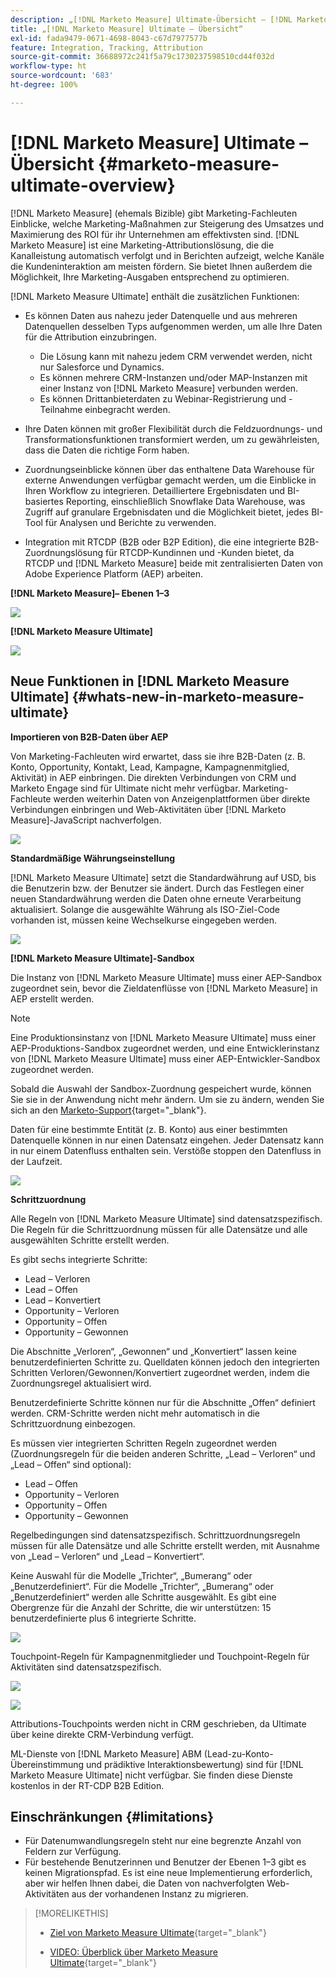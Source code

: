 ```yaml
---
description: „[!DNL Marketo Measure] Ultimate-Übersicht – [!DNL Marketo Measure]“
title: „[!DNL Marketo Measure] Ultimate – Übersicht“
exl-id: fada9479-0671-4698-8043-c67d7977577b
feature: Integration, Tracking, Attribution
source-git-commit: 36688972c241f5a79c1730237598510cd44f032d
workflow-type: ht
source-wordcount: '683'
ht-degree: 100%

---
```


# [!DNL Marketo Measure] Ultimate – Übersicht {#marketo-measure-ultimate-overview}

[!DNL Marketo Measure] (ehemals Bizible) gibt Marketing-Fachleuten Einblicke, welche Marketing-Maßnahmen zur Steigerung des Umsatzes und Maximierung des ROI für ihr Unternehmen am effektivsten sind. [!DNL Marketo Measure] ist eine Marketing-Attributionslösung, die die Kanalleistung automatisch verfolgt und in Berichten aufzeigt, welche Kanäle die Kundeninteraktion am meisten fördern. Sie bietet Ihnen außerdem die Möglichkeit, Ihre Marketing-Ausgaben entsprechend zu optimieren.

[!DNL Marketo Measure Ultimate] enthält die zusätzlichen Funktionen:

* Es können Daten aus nahezu jeder Datenquelle und aus mehreren Datenquellen desselben Typs aufgenommen werden, um alle Ihre Daten für die Attribution einzubringen.
   * Die Lösung kann mit nahezu jedem CRM verwendet werden, nicht nur Salesforce und Dynamics.
   * Es können mehrere CRM-Instanzen und/oder MAP-Instanzen mit einer Instanz von [!DNL Marketo Measure] verbunden werden.
   * Es können Drittanbieterdaten zu Webinar-Registrierung und -Teilnahme einbegracht werden.

* Ihre Daten können mit großer Flexibilität durch die Feldzuordnungs- und Transformationsfunktionen transformiert werden, um zu gewährleisten, dass die Daten die richtige Form haben.

* Zuordnungseinblicke können über das enthaltene Data Warehouse für externe Anwendungen verfügbar gemacht werden, um die Einblicke in Ihren Workflow zu integrieren. Detailliertere Ergebnisdaten und BI-basiertes Reporting, einschließlich Snowflake Data Warehouse, was Zugriff auf granulare Ergebnisdaten und die Möglichkeit bietet, jedes BI-Tool für Analysen und Berichte zu verwenden.

* Integration mit RTCDP (B2B oder B2P Edition), die eine integrierte B2B-Zuordnungslösung für RTCDP-Kundinnen und -Kunden bietet, da RTCDP und [!DNL Marketo Measure] beide mit zentralisierten Daten von Adobe Experience Platform (AEP) arbeiten.

**[!DNL Marketo Measure]– Ebenen 1–3**

![](assets/marketo-measure-ultimate-overview-1.png)

**[!DNL Marketo Measure Ultimate]**

![](assets/marketo-measure-ultimate-overview-2.png)

## Neue Funktionen in [!DNL Marketo Measure Ultimate] {#whats-new-in-marketo-measure-ultimate}

**Importieren von B2B-Daten über AEP**

Von Marketing-Fachleuten wird erwartet, dass sie ihre B2B-Daten (z. B. Konto, Opportunity, Kontakt, Lead, Kampagne, Kampagnenmitglied, Aktivität) in AEP einbringen. Die direkten Verbindungen von CRM und Marketo Engage sind für Ultimate nicht mehr verfügbar. Marketing-Fachleute werden weiterhin Daten von Anzeigenplattformen über direkte Verbindungen einbringen und Web-Aktivitäten über [!DNL Marketo Measure]-JavaScript nachverfolgen.

![](assets/marketo-measure-ultimate-overview-3.png)

**Standardmäßige Währungseinstellung**

[!DNL Marketo Measure Ultimate] setzt die Standardwährung auf USD, bis die Benutzerin bzw. der Benutzer sie ändert. Durch das Festlegen einer neuen Standardwährung werden die Daten ohne erneute Verarbeitung aktualisiert. Solange die ausgewählte Währung als ISO-Ziel-Code vorhanden ist, müssen keine Wechselkurse eingegeben werden.

![](assets/marketo-measure-ultimate-overview-4.png)

**[!DNL Marketo Measure Ultimate]-Sandbox**

Die Instanz von [!DNL Marketo Measure Ultimate] muss einer AEP-Sandbox zugeordnet sein, bevor die Zieldatenflüsse von [!DNL Marketo Measure] in AEP erstellt werden.

>[!NOTE]
>
>Eine Produktionsinstanz von [!DNL Marketo Measure Ultimate] muss einer AEP-Produktions-Sandbox zugeordnet werden, und eine Entwicklerinstanz von [!DNL Marketo Measure Ultimate] muss einer AEP-Entwickler-Sandbox zugeordnet werden.

Sobald die Auswahl der Sandbox-Zuordnung gespeichert wurde, können Sie sie in der Anwendung nicht mehr ändern. Um sie zu ändern, wenden Sie sich an den [Marketo-Support](https://nation.marketo.com/t5/support/ct-p/Support){target="_blank"}.

Daten für eine bestimmte Entität (z. B. Konto) aus einer bestimmten Datenquelle können in nur einen Datensatz eingehen. Jeder Datensatz kann in nur einem Datenfluss enthalten sein. Verstöße stoppen den Datenfluss in der Laufzeit.

![](assets/marketo-measure-ultimate-overview-5.png)

**Schrittzuordnung**

Alle Regeln von [!DNL Marketo Measure Ultimate] sind datensatzspezifisch. Die Regeln für die Schrittzuordnung müssen für alle Datensätze und alle ausgewählten Schritte erstellt werden.

Es gibt sechs integrierte Schritte:

* Lead – Verloren
* Lead – Offen
* Lead – Konvertiert
* Opportunity – Verloren
* Opportunity – Offen
* Opportunity – Gewonnen

Die Abschnitte „Verloren“, „Gewonnen“ und „Konvertiert“ lassen keine benutzerdefinierten Schritte zu. Quelldaten können jedoch den integrierten Schritten Verloren/Gewonnen/Konvertiert zugeordnet werden, indem die Zuordnungsregel aktualisiert wird.

Benutzerdefinierte Schritte können nur für die Abschnitte „Offen“ definiert werden.
CRM-Schritte werden nicht mehr automatisch in die Schrittzuordnung einbezogen.

Es müssen vier integrierten Schritten Regeln zugeordnet werden (Zuordnungsregeln für die beiden anderen Schritte, „Lead – Verloren“ und „Lead – Offen“ sind optional):

* Lead – Offen
* Opportunity – Verloren
* Opportunity – Offen
* Opportunity – Gewonnen

Regelbedingungen sind datensatzspezifisch. Schrittzuordnungsregeln müssen für alle Datensätze und alle Schritte erstellt werden, mit Ausnahme von „Lead – Verloren“ und „Lead – Konvertiert“.

Keine Auswahl für die Modelle „Trichter“, „Bumerang“ oder „Benutzerdefiniert“. Für die Modelle „Trichter“, „Bumerang“ oder „Benutzerdefiniert“ werden alle Schritte ausgewählt. Es gibt eine Obergrenze für die Anzahl der Schritte, die wir unterstützen: 15 benutzerdefinierte plus 6 integrierte Schritte.

![](assets/marketo-measure-ultimate-overview-6.png)

Touchpoint-Regeln für Kampagnenmitglieder und Touchpoint-Regeln für Aktivitäten sind datensatzspezifisch.

![](assets/marketo-measure-ultimate-overview-7.png)

![](assets/marketo-measure-ultimate-overview-8.png)

Attributions-Touchpoints werden nicht in CRM geschrieben, da Ultimate über keine direkte CRM-Verbindung verfügt.

ML-Dienste von [!DNL Marketo Measure] ABM (Lead-zu-Konto-Übereinstimmung und prädiktive Interaktionsbewertung) sind für [!DNL Marketo Measure Ultimate] nicht verfügbar. Sie finden diese Dienste kostenlos in der RT-CDP B2B Edition.

## Einschränkungen {#limitations}

* Für Datenumwandlungsregeln steht nur eine begrenzte Anzahl von Feldern zur Verfügung.
* Für bestehende Benutzerinnen und Benutzer der Ebenen 1–3 gibt es keinen Migrationspfad. Es ist eine neue Implementierung erforderlich, aber wir helfen Ihnen dabei, die Daten von nachverfolgten Web-Aktivitäten aus der vorhandenen Instanz zu migrieren.

>[!MORELIKETHIS]
>
>* [Ziel von Marketo Measure Ultimate](https://experienceleague.adobe.com/docs/experience-platform/destinations/catalog/adobe/marketo-measure-ultimate.html?lang=de){target="_blank"}
>
>* [VIDEO: Überblick über Marketo Measure Ultimate](https://experienceleague.adobe.com/de/docs/marketo-measure-learn/tutorials/marketo-measure-ultimate/overview){target="_blank"}
